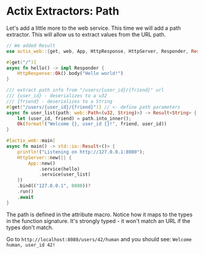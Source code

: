 # Actix Extractors: Path

Let's add a little more to the web service. This time we will add a path extractor. This will allow us to extract values from the URL path.

```rust
// We added Result
use actix_web::{get, web, App, HttpResponse, HttpServer, Responder, Result};

#[get("/")]
async fn hello() -> impl Responder {
    HttpResponse::Ok().body("Hello world!")
}

/// extract path info from "/users/{user_id}/{friend}" url
/// {user_id} - deserializes to a u32
/// {friend} - deserializes to a String
#[get("/users/{user_id}/{friend}")] // <- define path parameters
async fn user_list(path: web::Path<(u32, String)>) -> Result<String> {
    let (user_id, friend) = path.into_inner();
    Ok(format!("Welcome {}, user_id {}!", friend, user_id))
}

#[actix_web::main]
async fn main() -> std::io::Result<()> {
    println!("Listening on http://127.0.0.1:8080");
    HttpServer::new(|| {
        App::new()
            .service(hello)
            .service(user_list)
    })
    .bind(("127.0.0.1", 8080))?
    .run()
    .await
}
```

The path is defined in the attribute macro. Notice how it maps to the types in the function signature. It's strongly typed - it won't match an URL if the types don't match.

Go to `http://localhost:8080/users/42/human` and you should see: `Welcome human, user_id 42!`